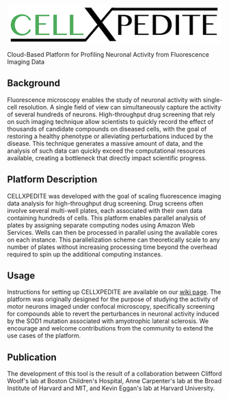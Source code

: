 ![cellxpedite](img/cellxpedite_logo.png "CELLXPEDITE")

Cloud-Based Platform for Profiling Neuronal Activity from Fluorescence Imaging Data

## Background
Fluorescence microscopy enables the study of neuronal activity with single-cell resolution. 
A single field of view can simultaneously capture the activity of several hundreds of neurons.
High-throughput drug screening that rely on such imaging technique allow scientists to quickly
record the effect of thousands of candidate compounds on diseased cells, with the goal of 
restoring a healthy phenotype or alleviating perturbations induced by the disease.
This technique generates a massive amount of data, and the analysis of such data can quickly exceed 
the computational resources available, creating a bottleneck that directly impact scientific progress.

## Platform Description
CELLXPEDITE was developed with the goal of scaling fluorescence imaging data analysis 
for high-throughput drug screening. Drug screens often involve several multi-well plates, each
associated with their own data containing hundreds of cells. 
This platform enables parallel analysis of plates by assigning separate computing nodes using Amazon Web Services. 
Wells can then be processed in parallel using the available cores on each instance. 
This parallelization scheme can theoretically scale to any number of plates without
increasing processing time beyond the overhead required to spin up the additional computing instances.

## Usage
Instructions for setting up CELLXPEDITE are available on our [wiki page](https://github.com/brunoboivin/cellxpedite/wiki/Setup). 
The platform was originally designed for the purpose of studying the activity of motor neurons imaged under confocal microscopy,
specifically screening for compounds able to revert the perturbances in neuronal activity induced by the SOD1
mutation associated with amyotrophic lateral sclerosis.
We encourage and welcome contributions from the community to extend the use cases of the platform.

## Publication
The development of this tool is the result of a collaboration
between Clifford Woolf's lab at Boston Children's Hospital,
Anne Carpenter's lab at the Broad Institute of Harvard and MIT, 
and Kevin Eggan's lab at Harvard University.
